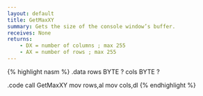 ```yaml
---
layout: default
title: GetMaxXY
summary: Gets the size of the console window’s buffer.
receives: None
returns:
    - DX = number of columns ; max 255
    - AX = number of rows ; max 255
---
```

{% highlight nasm %}
.data
rows BYTE ?
cols BYTE ?

.code
call GetMaxXY
mov rows,al
mov cols,dl
{% endhighlight %}